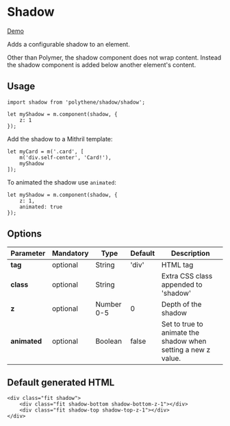 # Shadow

<a class="btn-demo" href="http://arthurclemens.github.io/Polythene-Examples/shadow.html">Demo</a>

Adds a configurable shadow to an element.

Other than Polymer, the shadow component does not wrap content. Instead the shadow component is added below another element's content.


## Usage

	import shadow from 'polythene/shadow/shadow';

	let myShadow = m.component(shadow, {
		z: 1
	});

Add the shadow to a Mithril template:

	let myCard = m('.card', [
        m('div.self-center', 'Card!'),
        myShadow
    ]);


To animated the shadow use `animated`:

	let myShadow = m.component(shadow, {
		z: 1,
		animated: true
	});


## Options

| **Parameter** |  **Mandatory** | **Type** | **Default** | **Description** |
| ------------- | -------------- | -------- | ----------- | --------------- |
| **tag** | optional | String | 'div' | HTML tag |
| **class** | optional | String |  | Extra CSS class appended to 'shadow' |
| **z** | optional | Number 0-5 | 0 | Depth of the shadow |
| **animated** | optional | Boolean | false | Set to true to animate the shadow when setting a new z value. |


## Default generated HTML

	<div class="fit shadow">
	    <div class="fit shadow-bottom shadow-bottom-z-1"></div>
	    <div class="fit shadow-top shadow-top-z-1"></div>
	</div>


